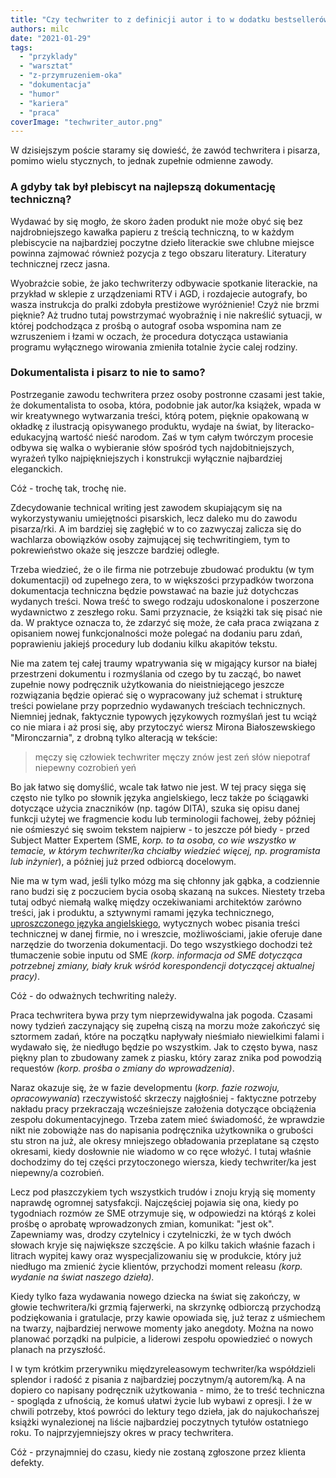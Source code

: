 ```yaml
---
title: "Czy techwriter to z definicji autor i to w dodatku bestsellerów?"
authors: milc
date: "2021-01-29"
tags:
  - "przyklady"
  - "warsztat"
  - "z-przymruzeniem-oka"
  - "dokumentacja"
  - "humor"
  - "kariera"
  - "praca"
coverImage: "techwriter_autor.png"
---
```


W dzisiejszym poście staramy się dowieść, że zawód techwritera i pisarza, pomimo
wielu stycznych, to jednak zupełnie odmienne zawody.

### A gdyby tak był plebiscyt na najlepszą dokumentację techniczną?

Wydawać by się mogło, że skoro żaden produkt nie może obyć się bez
najdrobniejszego kawałka papieru z treścią techniczną, to w każdym plebiscycie
na najbardziej poczytne dzieło literackie swe chlubne miejsce powinna zajmować
również pozycja z tego obszaru literatury. Literatury technicznej rzecz jasna.

Wyobraźcie sobie, że jako techwriterzy odbywacie spotkanie literackie, na
przykład w sklepie z urządzeniami RTV i AGD, i rozdajecie autografy, bo wasza
instrukcja do pralki zdobyła prestiżowe wyróżnienie! Czyż nie brzmi pięknie? Aż
trudno tutaj powstrzymać wyobraźnię i nie nakreślić sytuacji, w której
podchodząca z prośbą o autograf osoba wspomina nam ze wzruszeniem i łzami w
oczach, że procedura dotycząca ustawiania programu wyłącznego wirowania zmieniła
totalnie życie calej rodziny.

### Dokumentalista i pisarz to nie to samo?

Postrzeganie zawodu techwritera przez osoby postronne czasami jest takie, że
dokumentalista to osoba, która, podobnie jak autor/ka książek, wpada w wir
kreatywnego wytwarzania treści, którą potem, pięknie opakowaną w okładkę z
ilustracją opisywanego produktu, wydaje na świat, by literacko-edukacyjną
wartość nieść narodom. Zaś w tym całym twórczym procesie odbywa się walka o
wybieranie słów spośród tych najdobitniejszych, wyrażeń tylko najpiękniejszych i
konstrukcji wyłącznie najbardziej eleganckich.

Cóż - trochę tak, trochę nie.

Zdecydowanie technical writing jest zawodem skupiającym się na wykorzystywaniu
umiejętności pisarskich, lecz daleko mu do zawodu pisarza/rki. A im bardziej się
zagłębić w to co zazwyczaj zalicza się do wachlarza obowiązków osoby zajmującej
się techwritingiem, tym to pokrewieństwo okaże się jeszcze bardziej odległe.

Trzeba wiedzieć, że o ile firma nie potrzebuje zbudować produktu (w tym
dokumentacji) od zupełnego zera, to w większości przypadków tworzona
dokumentacja techniczna będzie powstawać na bazie już dotychczas wydanych
treści. Nowa treść to swego rodzaju udoskonalone i poszerzone wydawnictwo z
zeszłego roku. Sami przyznacie, że książki tak się pisać nie da. W praktyce
oznacza to, że zdarzyć się może, że cała praca związana z opisaniem nowej
funkcjonalności może polegać na dodaniu paru zdań, poprawieniu jakiejś procedury
lub dodaniu kilku akapitów tekstu.

Nie ma zatem tej całej traumy wpatrywania się w migający kursor na białej
przestrzeni dokumentu i rozmyślania od czego by tu zacząć, bo nawet zupełnie
nowy podręcznik użytkowania do nieistniejącego jeszcze rozwiązania będzie
opierać się o wypracowany już schemat i strukturę treści powielane przy
poprzednio wydawanych treściach technicznych. Niemniej jednak, faktycznie
typowych językowych rozmyślań jest tu wciąż co nie miara i aż prosi się, aby
przytoczyć wiersz Mirona Białoszewskiego "Mironczarnia", z drobną tylko
alteracją w tekście:

> mę­czy się czło­wiek techwriter mę­czy znów jest zeń słów nie­po­traf
> nie­pew­ny co­zro­bień yeń

Bo jak łatwo się domyślić, wcale tak łatwo nie jest. W tej pracy sięga się
często nie tylko po słownik języka angielskiego, lecz także po ściągawki
dotyczące użycia znaczników (np. tagów DITA), szuka się opisu danej funkcji
użytej we fragmencie kodu lub terminologii fachowej, żeby później nie ośmieszyć
się swoim tekstem najpierw - to jeszcze pół biedy - przed Subject Matter
Expertem (SME, _korp. to ta osoba, co wie wszystko w temacie, w którym
techwriter/ka chciałby wiedzieć więcej, np. programista lub inżynier_), a
później już przed odbiorcą docelowym.

Nie ma w tym wad, jeśli tylko mózg ma się chłonny jak gąbka, a codziennie rano
budzi się z poczuciem bycia osobą skazaną na sukces. Niestety trzeba tutaj odbyć
niemałą walkę między oczekiwaniami architektów zarówno treści, jak i produktu, a
sztywnymi ramami języka technicznego,
[uproszczonego języka angielskiego](http://techwriter.pl/prosty-jezyk-przyklady-i-narzedzia/),
wytycznych wobec pisania treści technicznej w danej firmie, no i wreszcie,
możliwościami, jakie oferuje dane narzędzie do tworzenia dokumentacji. Do tego
wszystkiego dochodzi też tłumaczenie sobie inputu od SME _(korp. informacja od
SME dotycząca potrzebnej zmiany, biały kruk wśród korespondencji dotyczącej
aktualnej pracy)_.

Cóż - do odważnych techwriting należy.

Praca techwritera bywa przy tym nieprzewidywalna jak pogoda. Czasami nowy
tydzień zaczynający się zupełną ciszą na morzu może zakończyć się sztormem
zadań, które na początku napływały nieśmiało niewielkimi falami i wydawało się,
że niedługo będzie po wszystkim. Jak to często bywa, nasz piękny plan to
zbudowany zamek z piasku, który zaraz znika pod powodzią requestów _(korp.
prośba o zmiany do wprowadzenia)_.

Naraz okazuje się, że w fazie developmentu (_korp. fazie rozwoju,
opracowywania_) rzeczywistość skrzeczy najgłośniej - faktyczne potrzeby nakładu
pracy przekraczają wcześniejsze założenia dotyczące obciążenia zespołu
dokumentacyjnego. Trzeba zatem mieć świadomość, że wprawdzie nikt nie zobowiąże
nas do napisania podręcznika użytkownika o grubości stu stron na już, ale okresy
mniejszego obładowania przeplatane są często okresami, kiedy dosłownie nie
wiadomo w co ręce włożyć. I tutaj właśnie dochodzimy do tej części przytoczonego
wiersza, kiedy techwriter/ka jest niepewny/a cozrobień.

Lecz pod płaszczykiem tych wszystkich trudów i znoju kryją się momenty naprawdę
ogromnej satysfakcji. Najczęściej pojawia się ona, kiedy po tygodniach rozmów ze
SME otrzymuje się, w odpowiedzi na którąś z kolei prośbę o aprobatę
wprowadzonych zmian, komunikat: "jest ok". Zapewniamy was, drodzy czytelnicy i
czytelniczki, że w tych dwóch słowach kryje się największe szczęście. A po kilku
takich właśnie fazach i litrach wypitej kawy oraz wyspecjalizowaniu się w
produkcie, który już niedługo ma zmienić życie klientów, przychodzi moment
releasu _(korp. wydanie na świat naszego dzieła)._

Kiedy tylko faza wydawania nowego dziecka na świat się zakończy, w głowie
techwritera/ki grzmią fajerwerki, na skrzynkę odbiorczą przychodzą podziękowania
i gratulacje, przy kawie opowiada się, już teraz z uśmiechem na twarzy,
najbardziej nerwowe momenty jako anegdoty. Można na nowo planować porządki na
pulpicie, a liderowi zespołu opowiedzieć o nowych planach na przyszłość.

I w tym krótkim przerywniku międzyreleasowym techwriter/ka współdzieli splendor
i radość z pisania z najbardziej poczytnym/ą autorem/ką. A na dopiero co
napisany podręcznik użytkowania - mimo, że to treść techniczna - spogląda z
ufnością, że komuś ułatwi życie lub wybawi z opresji. I że w chwili potrzeby,
ktoś powróci do lektury tego dzieła, jak do najukochańszej książki wynalezionej
na liście najbardziej poczytnych tytułów ostatniego roku. To najprzyjemniejszy
okres w pracy techwritera.

Cóż - przynajmniej do czasu, kiedy nie zostaną zgłoszone przez klienta defekty.
